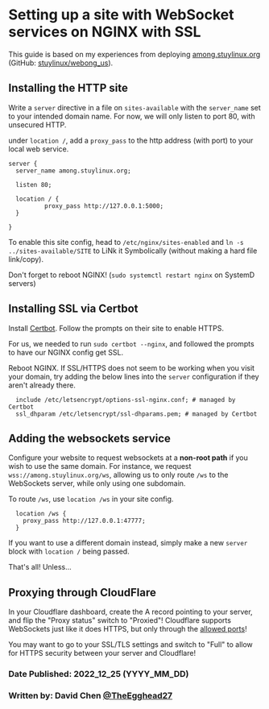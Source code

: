 # Setting up a site with WebSocket services on NGINX with SSL

This guide is based on my experiences from deploying  [among.stuylinux.org](https://among.stuylinux.org)  (GitHub: [stuylinux/webong\_us](https://github.com/stuylinux/webong_us)).

## Installing the HTTP site
Write a `server` directive in a file on `sites-available` with the `server_name` set to your intended domain name. For now, we will only listen to port 80, with unsecured HTTP.

under `location /`, add a `proxy_pass` to the http address (with port) to your local web service.
```
server {
  server_name among.stuylinux.org;

  listen 80;

  location / {
          proxy_pass http://127.0.0.1:5000;
  }

}
```

To enable this site config, head to `/etc/nginx/sites-enabled` and `ln -s ../sites-available/SITE` to LiNk it Symbolically (without making a hard file link/copy).

Don't forget to reboot NGINX! (`sudo systemctl restart nginx` on SystemD servers)

## Installing SSL via Certbot
Install [Certbot](https://certbot.eff.org/). Follow the prompts on their site to enable HTTPS.

For us, we needed to run `sudo certbot --nginx`, and followed the prompts to have our NGINX config get SSL.

Reboot NGINX. If SSL/HTTPS does not seem to be working when you visit your domain, try adding the below lines into the `server` configuration if they aren't already there.
```
  include /etc/letsencrypt/options-ssl-nginx.conf; # managed by Certbot
  ssl_dhparam /etc/letsencrypt/ssl-dhparams.pem; # managed by Certbot
```

## Adding the websockets service
Configure your website to request websockets at a **non-root path** if you wish to use the same domain. For instance, we request `wss://among.stuylinux.org/ws`, allowing us to only route `/ws` to the WebSockets server, while only using one subdomain.

To route `/ws`, use `location /ws` in your site config.

```
  location /ws {
    proxy_pass http://127.0.0.1:47777;
  }
```

If you want to use a different domain instead, simply make a new `server` block with `location /` being passed.

That's all! Unless...

## Proxying through CloudFlare
In your Cloudflare dashboard, create the A record pointing to your server, and flip the "Proxy status" switch to "Proxied"! Cloudflare supports WebSockets just like it does HTTPS, but only through the [allowed ports](https://developers.cloudflare.com/fundamentals/get-started/reference/network-ports/)!

You may want to go to your SSL/TLS settings and switch to "Full" to allow for HTTPS security between your server and Cloudflare!


### Date Published: 2022_12_25 (YYYY_MM_DD)

### Written by: David Chen [@TheEgghead27](https://github.com/TheEgghead27)
